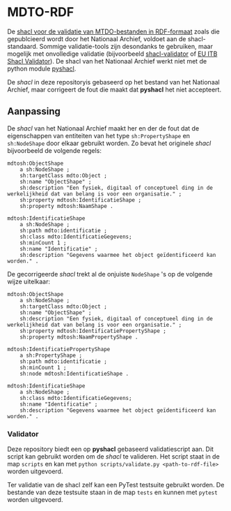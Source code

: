 # MDTO-RDF

De [shacl voor de validatie van MTDO-bestanden in RDF-formaat](https://www.nationaalarchief.nl/archiveren/mdto/rdf-ontologie) zoals die gepublcieerd wordt door het Nationaal Archief, voldoet aan de shacl-standaard. Sommige validatie-tools zijn desondanks te gebruiken, maar mogelijk met onvolledige validatie (bijvoorbeeld [shacl-validator](https://github.com/ontola/shacl-validator) of [EU ITB Shacl Validator](https://www.itb.ec.europa.eu/shacl/any/upload)). De shacl van het Nationaal Archief werkt niet met de python module [pyshacl](https://github.com/RDFLib/pySHACL).

De *shacl* in deze repositoryis gebaseerd op het bestand van het Nationaal Archief, maar corrigeert de fout die maakt dat **pyshacl** het niet accepteert.

## Aanpassing

De *shacl* van het Nationaal Archief maakt her en der de fout dat de eigenschappen van entiteiten van het type `sh:PropertyShape` en `sh:NodeShape` door elkaar gebruikt worden.
Zo bevat het originele *shacl* bijvoorbeeld de volgende regels:

```` 
mdtosh:ObjectShape
    a sh:NodeShape ;
    sh:targetClass mdto:Object ;
    sh:name "ObjectShape" ;
    sh:description "Een fysiek, digitaal of conceptueel ding in de werkelijkheid dat van belang is voor een organisatie." ;
    sh:property mdtosh:IdentificatieShape ;
    sh:property mdtosh:NaamShape .

mdtosh:IdentificatieShape
    a sh:NodeShape ; 
    sh:path mdto:identificatie ;
    sh:class mdto:IdentificatieGegevens;
    sh:minCount 1 ;
    sh:name "Identificatie" ;
    sh:description "Gegevens waarmee het object geïdentificeerd kan worden." .
````

De gecorrigeerde *shacl* trekt al de onjuiste `NodeShape` 's op de volgende wijze uitelkaar:

````
mdtosh:ObjectShape
    a sh:NodeShape ;
    sh:targetClass mdto:Object ;
    sh:name "ObjectShape" ;
    sh:description "Een fysiek, digitaal of conceptueel ding in de werkelijkheid dat van belang is voor een organisatie." ;
    sh:property mdtosh:IdentificatiePropertyShape ;
    sh:property mdtosh:NaamPropertyShape .

mdtosh:IdentificatiePropertyShape
    a sh:PropertyShape ; 
    sh:path mdto:identificatie ;
    sh:minCount 1 ;
    sh:node mdtosh:IdentificatieShape .

mdtosh:IdentificatieShape
    a sh:NodeShape ; 
    sh:class mdto:IdentificatieGegevens;
    sh:name "Identificatie" ;
    sh:description "Gegevens waarmee het object geïdentificeerd kan worden." .
````

### Validator 

Deze repository biedt een op **pyshacl** gebaseerd validatiescript aan. Dit script kan gebruikt worden om de *shacl* te valideren. Het script staat in de map `scripts` en kan met `python scripts/validate.py <path-to-rdf-file>` worden uitgevoerd.

Ter validatie van de shacl zelf kan een PyTest testsuite gebruikt worden. De bestande van deze testsuite staan in de map `tests` en kunnen met `pytest` worden uitgevoerd.


